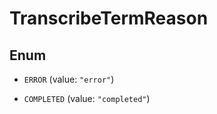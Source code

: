 

# TranscribeTermReason

## Enum


* `ERROR` (value: `"error"`)

* `COMPLETED` (value: `"completed"`)



